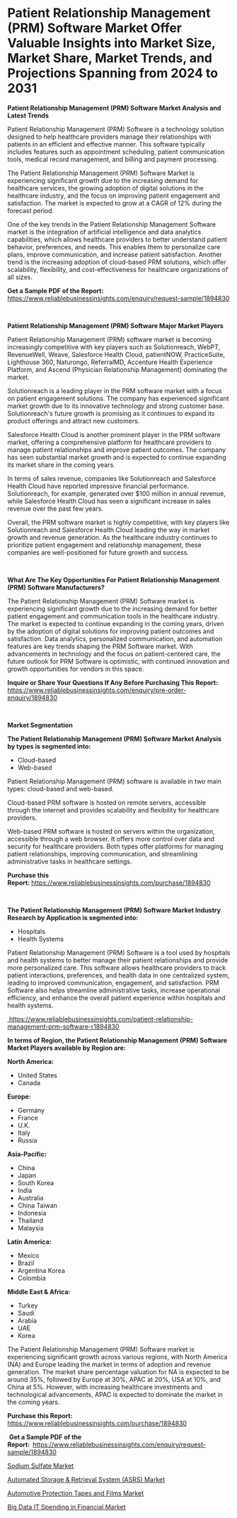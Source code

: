 <p><h1>Patient Relationship Management (PRM) Software Market Offer Valuable Insights into Market Size, Market Share, Market Trends, and Projections Spanning from 2024 to 2031</h1></p><p><strong>Patient Relationship Management (PRM) Software Market Analysis and Latest Trends</strong></p>
<p><p>Patient Relationship Management (PRM) Software is a technology solution designed to help healthcare providers manage their relationships with patients in an efficient and effective manner. This software typically includes features such as appointment scheduling, patient communication tools, medical record management, and billing and payment processing.</p><p>The Patient Relationship Management (PRM) Software Market is experiencing significant growth due to the increasing demand for healthcare services, the growing adoption of digital solutions in the healthcare industry, and the focus on improving patient engagement and satisfaction. The market is expected to grow at a CAGR of 12% during the forecast period.</p><p>One of the key trends in the Patient Relationship Management Software market is the integration of artificial intelligence and data analytics capabilities, which allows healthcare providers to better understand patient behavior, preferences, and needs. This enables them to personalize care plans, improve communication, and increase patient satisfaction. Another trend is the increasing adoption of cloud-based PRM solutions, which offer scalability, flexibility, and cost-effectiveness for healthcare organizations of all sizes.</p></p>
<p><strong>Get a Sample PDF of the Report:&nbsp;</strong> <a href="https://www.reliablebusinessinsights.com/enquiry/request-sample/1894830">https://www.reliablebusinessinsights.com/enquiry/request-sample/1894830</a></p>
<p>&nbsp;</p>
<p><strong>Patient Relationship Management (PRM) Software Major Market Players</strong></p>
<p><p>Patient Relationship Management (PRM) software market is becoming increasingly competitive with key players such as Solutionreach, WebPT, RevenueWell, Weave, Salesforce Health Cloud, patientNOW, PracticeSuite, Lighthouse 360, Naturongo, ReferralMD, Accenture Health Experience Platform, and Ascend (Physician Relationship Management) dominating the market. </p><p>Solutionreach is a leading player in the PRM software market with a focus on patient engagement solutions. The company has experienced significant market growth due to its innovative technology and strong customer base. Solutionreach's future growth is promising as it continues to expand its product offerings and attract new customers.</p><p>Salesforce Health Cloud is another prominent player in the PRM software market, offering a comprehensive platform for healthcare providers to manage patient relationships and improve patient outcomes. The company has seen substantial market growth and is expected to continue expanding its market share in the coming years.</p><p>In terms of sales revenue, companies like Solutionreach and Salesforce Health Cloud have reported impressive financial performance. Solutionreach, for example, generated over $100 million in annual revenue, while Salesforce Health Cloud has seen a significant increase in sales revenue over the past few years.</p><p>Overall, the PRM software market is highly competitive, with key players like Solutionreach and Salesforce Health Cloud leading the way in market growth and revenue generation. As the healthcare industry continues to prioritize patient engagement and relationship management, these companies are well-positioned for future growth and success.</p></p>
<p>&nbsp;</p>
<p><strong>What Are The Key Opportunities For Patient Relationship Management (PRM) Software Manufacturers?</strong></p>
<p><p>The Patient Relationship Management (PRM) Software market is experiencing significant growth due to the increasing demand for better patient engagement and communication tools in the healthcare industry. The market is expected to continue expanding in the coming years, driven by the adoption of digital solutions for improving patient outcomes and satisfaction. Data analytics, personalized communication, and automation features are key trends shaping the PRM Software market. With advancements in technology and the focus on patient-centered care, the future outlook for PRM Software is optimistic, with continued innovation and growth opportunities for vendors in this space.</p></p>
<p><strong>Inquire or Share Your Questions If Any Before Purchasing This Report:</strong> <a href="https://www.reliablebusinessinsights.com/enquiry/pre-order-enquiry/1894830">https://www.reliablebusinessinsights.com/enquiry/pre-order-enquiry/1894830</a></p>
<p>&nbsp;</p>
<p><strong>Market Segmentation</strong></p>
<p><strong>The Patient Relationship Management (PRM) Software Market Analysis by types is segmented into:</strong></p>
<p><ul><li>Cloud-based</li><li>Web-based</li></ul></p>
<p><p>Patient Relationship Management (PRM) software is available in two main types: cloud-based and web-based. </p><p>Cloud-based PRM software is hosted on remote servers, accessible through the internet and provides scalability and flexibility for healthcare providers.</p><p>Web-based PRM software is hosted on servers within the organization, accessible through a web browser. It offers more control over data and security for healthcare providers. Both types offer platforms for managing patient relationships, improving communication, and streamlining administrative tasks in healthcare settings.</p></p>
<p><strong>Purchase this Report:&nbsp;</strong><a href="https://www.reliablebusinessinsights.com/purchase/1894830">https://www.reliablebusinessinsights.com/purchase/1894830</a></p>
<p>&nbsp;</p>
<p><strong>The Patient Relationship Management (PRM) Software Market Industry Research by Application is segmented into:</strong></p>
<p><ul><li>Hospitals</li><li>Health Systems</li></ul></p>
<p><p>Patient Relationship Management (PRM) Software is a tool used by hospitals and health systems to better manage their patient relationships and provide more personalized care. This software allows healthcare providers to track patient interactions, preferences, and health data in one centralized system, leading to improved communication, engagement, and satisfaction. PRM Software also helps streamline administrative tasks, increase operational efficiency, and enhance the overall patient experience within hospitals and health systems.</p></p>
<p><a href="https://www.reliablebusinessinsights.com/patient-relationship-management-prm-software-r1894830">&nbsp;https://www.reliablebusinessinsights.com/patient-relationship-management-prm-software-r1894830</a></p>
<p><strong>In terms of Region, the Patient Relationship Management (PRM) Software Market Players available by Region are:</strong></p>
<p>
    <p> <strong> North America: </strong>
        <ul>
            <li>United States</li>
            <li>Canada</li>
        </ul>
        </p> 
    <p> <strong> Europe: </strong>
        <ul>
            <li>Germany</li>
            <li>France</li>
            <li>U.K.</li>
            <li>Italy</li>
            <li>Russia</li>
        </ul>
        </p> 
    <p> <strong> Asia-Pacific: </strong>
        <ul>
            <li>China</li>
            <li>Japan</li>
            <li>South Korea</li>
            <li>India</li>
            <li>Australia</li>
            <li>China Taiwan</li>
            <li>Indonesia</li>
            <li>Thailand</li>
            <li>Malaysia</li>
        </ul>
        </p> 
    <p> <strong> Latin America: </strong>
        <ul>
            <li>Mexico</li>
            <li>Brazil</li>
            <li>Argentina Korea</li>
            <li>Colombia</li>
        </ul>
        </p> 
    <p> <strong> Middle East & Africa: </strong>
        <ul>
            <li>Turkey</li>
            <li>Saudi</li>
            <li>Arabia</li>
            <li>UAE</li>
            <li>Korea</li>
        </ul>
    </p>
    </p>
<p><p>The Patient Relationship Management (PRM) Software market is experiencing significant growth across various regions, with North America (NA) and Europe leading the market in terms of adoption and revenue generation. The market share percentage valuation for NA is expected to be around 35%, followed by Europe at 30%, APAC at 20%, USA at 10%, and China at 5%. However, with increasing healthcare investments and technological advancements, APAC is expected to dominate the market in the coming years.</p></p>
<p><strong>Purchase this Report: </strong><a href="https://www.reliablebusinessinsights.com/purchase/1894830">https://www.reliablebusinessinsights.com/purchase/1894830</a></p>
<p>&nbsp;<strong>Get a Sample PDF of the Report:&nbsp;&nbsp;</strong><a href="https://www.reliablebusinessinsights.com/enquiry/request-sample/1894830">https://www.reliablebusinessinsights.com/enquiry/request-sample/1894830</a></p>
<p><strong></strong></p>
<p><p><a href="https://www.linkedin.com/pulse/sodium-sulfate-industry-analysis-report-its-market-size-share-5hvfe?trackingId=ao%2B%2FPe2KvjnK6HehAx8HTA%3D%3D">Sodium Sulfate Market</a></p><p><a href="https://github.com/rakibtthstu9900/Market-Research-Report-List-1/blob/main/automated-storage-retrieval-system-asrs-market.md">Automated Storage & Retrieval System (ASRS) Market</a></p><p><a href="https://www.linkedin.com/pulse/automotive-protection-tapes-films-market-trends-focusing-insight-59ore?trackingId=fBIpwOtlG3guyiEHXq%2B%2F8A%3D%3D">Automotive Protection Tapes and Films Market</a></p><p><a href="https://issuu.com/reportprime-2/docs/big-data-it-spending-in-financial-market-size-2030">Big Data IT Spending in Financial Market</a></p></p>